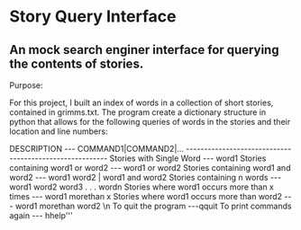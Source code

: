 # Story Query Interface
 An mock search enginer interface for querying the contents of stories.
---------------------------------
Purpose:

For this project, I built an index of words in a collection of short stories, contained in grimms.txt. The program create a dictionary structure in python that allows for the following queries of words in the stories and their location and line numbers: 

 DESCRIPTION --- COMMAND1|COMMAND2|...
    --------------------------------------------------------
    Stories with Single Word --- word1
    Stories containing word1 or word2 --- word1 or word2
    Stories containing word1 and word2 --- word1 word2 | word1 and word2
    Stories containing n words --- word1 word2 word3 . . . wordn
    Stories where word1 occurs more than x times --- word1 morethan x
    Stories where word1 occurs more than word2 --- word1 morethan word2 \n
    To quit the program ---qquit
    To print commands again --- hhelp'''


